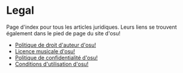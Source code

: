 # Legal

Page d'index pour tous les articles juridiques. Leurs liens se trouvent également dans le pied de page du site d'osu!

- [Politique de droit d'auteur d'osu!](Copyright)
- [Licence musicale d'osu!](Music_Licensing)
- [Politique de confidentialité d'osu!](Privacy)
- [Conditions d'utilisation d'osu!](Terms)
